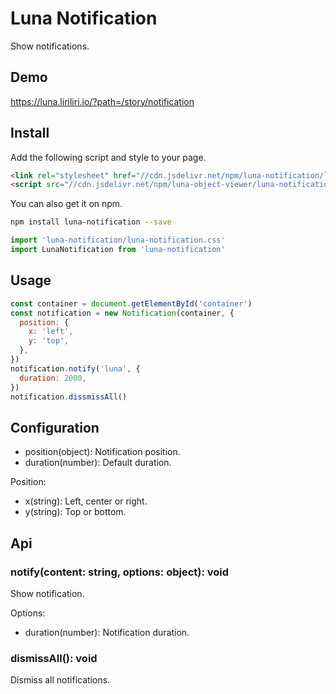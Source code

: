 # Luna Notification

Show notifications.

## Demo

https://luna.liriliri.io/?path=/story/notification

## Install

Add the following script and style to your page.

```html
<link rel="stylesheet" href="//cdn.jsdelivr.net/npm/luna-notification/luna-notification.css" />
<script src="//cdn.jsdelivr.net/npm/luna-object-viewer/luna-notification.js"></script>
```

You can also get it on npm.

```bash
npm install luna-notification --save
```

```javascript
import 'luna-notification/luna-notification.css'
import LunaNotification from 'luna-notification'
```

## Usage

```javascript
const container = document.getElementById('container')
const notification = new Notification(container, {
  position: {
    x: 'left',
    y: 'top',
  },
})
notification.notify('luna', {
  duration: 2000,
})
notification.dissmissAll()
```

## Configuration

* position(object): Notification position.
* duration(number): Default duration.

Position:

* x(string): Left, center or right.
* y(string): Top or bottom.

## Api

### notify(content: string, options: object): void

Show notification.

Options:

* duration(number): Notification duration.

### dismissAll(): void

Dismiss all notifications.


